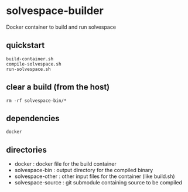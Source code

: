 # solvespace-builder

Docker container to build and run solvespace


## quickstart

    build-container.sh
    compile-solvespace.sh
    run-solvespace.sh

## clear a build (from the host)

    rm -rf solvespace-bin/*

## dependencies

    docker

## directories

* docker : docker file for the build container
* solvespace-bin : output directory for the compiled binary
* solvespace-other : other input files for the container (like build.sh)
* solvespace-source : git submodule containing source to be compiled

